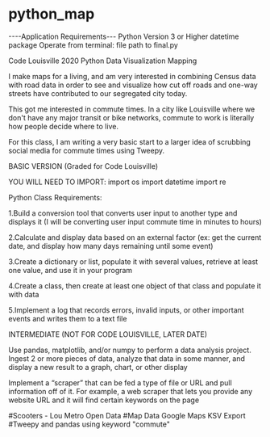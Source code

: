 # python_map
----Application Requirements--- 
Python Version 3 or Higher 
datetime package 
Operate from terminal: file path to final.py

Code Louisville 2020 Python Data Visualization Mapping

I make maps for a living, and am very interested in combining Census data with road data in order to see and visualize how cut off roads and one-way streets have contributed to our segregated city today. 

This got me interested in commute times. In a city like Louisville where we don't have any major transit or bike networks, commute to work is literally how people decide where to live. 

For this class, I am writing a very basic start to a larger idea of scrubbing social media for commute times using Tweepy.


BASIC VERSION (Graded for Code Louisville)


YOU WILL NEED TO IMPORT:
import os
import datetime
import re

Python Class Requirements:

1.Build a conversion tool that converts user input to another type and displays it (I will be converting user input commute time in minutes to hours)

2.Calculate and display data based on an external factor (ex: get the current date, and display how many days remaining until some event)


3.Create a dictionary or list, populate it with several values, retrieve at least one value, and use it in your program

4.Create a class, then create at least one object of that class and populate it with data

5.Implement a log that records errors, invalid inputs, or other important events and writes them to a text file


INTERMEDIATE (NOT FOR CODE LOUISVILLE, LATER DATE)

Use pandas, matplotlib, and/or numpy to perform a data analysis project. Ingest 2 or more pieces of data, analyze that data in some manner, and display a new result to a graph, chart, or other display

Implement a “scraper” that can be fed a type of file or URL and pull information off of it. For example, a web scraper that lets you provide any website URL and it will find certain keywords on the page











#Scooters - Lou Metro Open Data
#Map Data Google Maps KSV Export
#Tweepy and pandas using keyword "commute"

